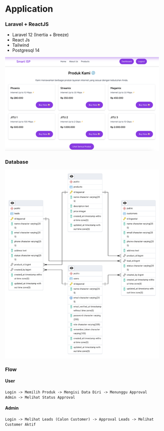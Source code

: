 # Application

### Laravel + ReactJS

-   Laravel 12 (Inertia + Breeze)
-   React Js
-   Tailwind
-   Postgresql 14

![ERD](docs/img/app.png)

### Database

![ERD](docs/img/erd.png)

### Flow

#### User

`Login -> Memilih Produk -> Mengisi Data Diri -> Menunggu Approval Admin -> Melihat Status Approval`

#### Admin

`Login -> Melihat Leads (Calon Customer) -> Approval Leads -> Melihat Customer Aktif`
